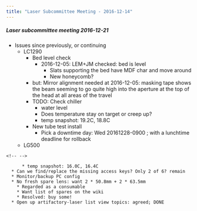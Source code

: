 ```yaml
---
title: "Laser Subcommittee Meeting - 2016-12-14"
---
```

##### Laser subcommittee meeting 2016-12-21

-   Issues since previously, or continuing
    -   LC1290
        -   Bed level check
            -   2016-12-05: LEM+JM checked: bed is level
                -   Slats supporting the bed have MDF char and move around
                -   New honeycomb?
        -   but: Mirror alignment needed at 2016-12-05: masking tape shows the beam seeming to go quite high into the aperture at the top of the head at all areas of the travel
        -   TODO: Check chiller
            -   water level
            -   Does temperature stay on target or creep up?
            -   temp snapshot: 19.2C, 18.8C
        -   New tube test install
            -   Pick a downtime day: Wed 20161228-0900 ; with a lunchtime deadline for rollback
    -   LG500

```{=html}
<!-- -->
```
          * temp snapshot: 16.0C, 16.4C
      * Can we find/replace the missing access keys? Only 2 of 6? remain
      * Monitor/backup PC config
      * No fresh spare lens: want 2 * 50.8mm + 2 * 63.5mm
        * Regarded as a consumable
        * Want list of spares on the wiki
        * Resolved: buy some!
      * Open up artifactory-laser list view topics: agreed; DONE
